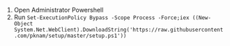 1. Open Administrator Powershell
2. Run `Set-ExecutionPolicy Bypass -Scope Process -Force;iex ((New-Object System.Net.WebClient).DownloadString('https://raw.githubusercontent.com/pknam/setup/master/setup.ps1'))`